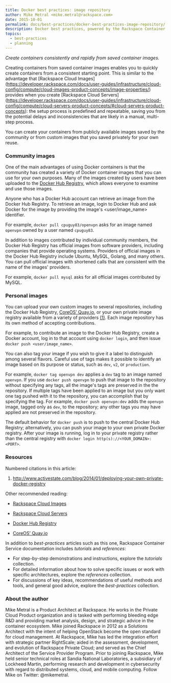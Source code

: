 ```yaml
---
title: Docker best practices: image repository
author: Mike Metral <mike.metral@rackspace.com>
date: 2015-10-01
permalink: docs/best-practices/docker-best-practices-image-repository/
description: Docker best practices, powered by the Rackspace Container Service
topics:
  - best-practices
  - planning
---
```


*Create containers consistently and rapidly from saved container images.*

Creating containers from saved container images enables you to
quickly create containers from a consistent starting point.
This is similar to the advantage that [Rackspace Cloud Images] (https://developer.rackspace.com/docs/user-guides/infrastructure/cloud-config/compute/cloud-images-product-concepts/image-properties/) provides when you
create [Rackspace Cloud Servers] (https://developer.rackspace.com/docs/user-guides/infrastructure/cloud-config/compute/cloud-servers-product-concepts/#cloud-servers-product-concepts): the setup process is predefined
and repeatable,
saving you from the potential delays and inconsistencies that are likely in
a manual, multi-step process.

You can create your containers from publicly available images saved by the
community or from custom images that you saved privately for your own reuse.

### Community images

One of the main advantages of using Docker containers is that
the community has created
a variety of Docker container images that you can use for your own purposes.
Many of the images created
by users have been uploaded to the 
[Docker Hub Registry](https://registry.hub.docker.com/), which allows everyone to examine and use
those images.

Anyone who has a Docker Hub account can retrieve an image from the Docker Hub Registry.
To retrieve an image, login to Docker Hub and ask Docker for the image by providing the image's
<user/image_name> identifier.

For example, `docker pull cpuguy83/openvpn` asks for an image named `openvpn`
owned by a user named `cpuguy83`.

In addition to images contributed by individual community members,
the Docker Hub Registry has official images from software providers, including
companies that provide operating systems.
Providers of official images in the Docker Hub Registry include Ubuntu,
MySQL, Golang, and many others. You can pull official images with shortened calls that are consistent with the name of the images' providers.

For example, `docker pull mysql` asks for all official images
contributed by MySQL.

### Personal images

You can upload your own custom images to several repositories, including
the Docker Hub Registry,
[CoreOS’ Quay.io](https://quay.io/), or
your own private image registry available from a variety of providers [(1)](#resources).
Each image repository has its own method of
accepting contributions.

For example, to contribute an image to
the Docker Hub Registry, create a Docker account,
log in to that account using `docker login`, and then issue
`docker push <user/image_name>`.

You can also tag your image if you wish to give it a label
to distinguish among several flavors. Careful use of tags makes it possible to identify an image based on its purpose or status, such as `dev`, `v2`, or `production`. 

For example, `docker tag openvpn dev` applies a `dev` tag to an image named `openvpn`. If you use `docker push openvpn` to push that image to the repository without specifying any tags, all the image's tags are preserved in the the repository. If multiple tags have been applied to an image but you only want one tag pushed with it to the repository, you can accomplish that by specifying the tag. For example, `docker push openvpn:dev` adds the `openvpn` image, tagged only as `dev`, to the repository; any other tags you may have applied are not preserved in the repository.

The default behavior for `docker push` is to push to the central
Docker Hub Registry; alternatively, you can push your image to your own private
Docker registry. After your image is running, log in to your private registry rather than the central registry with `docker login http(s)://<YOUR_DOMAIN>:<PORT>`.

<a name="resources"></a>
### Resources

Numbered citations in this article:

1. <http://www.activestate.com/blog/2014/01/deploying-your-own-private-docker-registry>

Other recommended reading:

- [Rackspace Cloud Images](https://developer.rackspace.com/docs/user-guides/infrastructure/cloud-config/compute/cloud-images-product-concepts/image-properties/)

- [Rackspace Cloud Servers](https://developer.rackspace.com/docs/user-guides/infrastructure/cloud-config/compute/cloud-servers-product-concepts/#cloud-servers-product-concepts)

- [Docker Hub Registry](https://registry.hub.docker.com/)

- [CoreOS’ Quay.io](https://quay.io/)

In addition to *best-practices* articles such as this one,
Rackspace Container Service documentation includes *tutorials* and *references*:

* For step-by-step demonstrations and instructions, explore the *tutorials* collection.
* For detailed information about how to solve specific issues or work with specific architectures,
  explore the *references* collection.
* For discussions of key ideas, recommendations of useful methods and tools, and
  general good advice, explore the *best-practices* collection.

### About the author

Mike Metral is a Product Architect at Rackspace. He works in the Private Cloud Product organization and is tasked with performing bleeding edge R&D and providing market analysis, design, and strategic advice in the container ecosystem. Mike joined Rackspace in 2012 as a Solutions Architect with the intent of helping OpenStack become the open standard for cloud management. At Rackspace, Mike has led the integration effort with strategic partner RightScale; aided in the assessment, development, and evolution of Rackspace Private Cloud; and served as the Chief Architect of the Service Provider Program. Prior to joining Rackspace, Mike held senior technical roles at Sandia National Laboratories, a subsidiary of Lockheed Martin, performing research and development in cybersecurity with regard to distributed systems, cloud, and mobile computing. Follow Mike on Twitter: @mikemetral.
